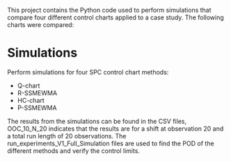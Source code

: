 This project contains the Python code used to perform simulations that compare four different control charts applied to a case study.
The following charts were compared:

# Simulations
Perform simulations for four SPC control chart methods:
- Q-chart
- R-SSMEWMA
- HC-chart
- P-SSMEWMA

The results from the simulations can be found in the CSV files, OOC_10_N_20 indicates that the results are for a shift at observation 20 and a total run length of 20 observations.
The run_experiments_V1_Full_Simulation files are used to find the POD of the different methods and verify the control limits.


